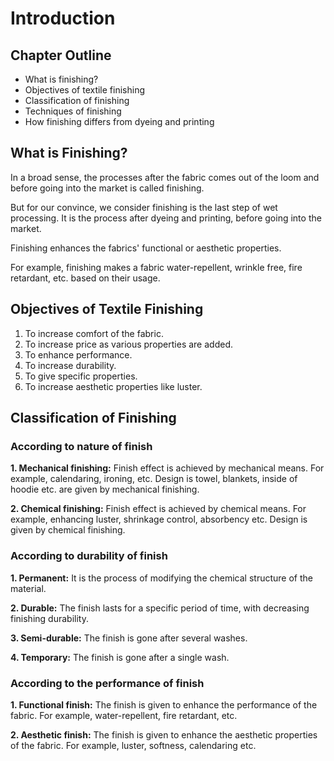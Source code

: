 # Introduction

## Chapter Outline

- What is finishing?
- Objectives of textile finishing
- Classification of finishing
- Techniques of finishing
- How finishing differs from dyeing and printing

## What is Finishing?

In a broad sense, the processes after the fabric comes out of the loom and before going into the market is called finishing.

But for our convince, we consider finishing is the last step of wet processing. It is the process after dyeing and printing, before going into the market.

Finishing enhances the fabrics' functional or aesthetic properties.

For example, finishing makes a fabric water-repellent, wrinkle free, fire retardant, etc. based on their usage.

## Objectives of Textile Finishing

1. To increase comfort of the fabric.
2. To increase price as various properties are added.
3. To enhance performance.
4. To increase durability.
5. To give specific properties.
6. To increase aesthetic properties like luster.

## Classification of Finishing

### According to nature of finish

**1. Mechanical finishing:** Finish effect is achieved by mechanical means. For example, calendaring, ironing, etc. Design is towel, blankets, inside of hoodie etc. are given by mechanical finishing.

**2. Chemical finishing:** Finish effect is achieved by chemical means. For example, enhancing luster, shrinkage control, absorbency etc. Design is given by chemical finishing.

### According to durability of finish

**1. Permanent:** It is the process of modifying the chemical structure of the material.

**2. Durable:** The finish lasts for a specific period of time, with decreasing finishing durability.

**3. Semi-durable:** The finish is gone after several washes.

**4. Temporary:** The finish is gone after a single wash.

### According to the performance of finish

**1. Functional finish:** The finish is given to enhance the performance of the fabric. For example, water-repellent, fire retardant, etc.

**2. Aesthetic finish:** The finish is given to enhance the aesthetic properties of the fabric. For example, luster, softness, calendaring etc.
